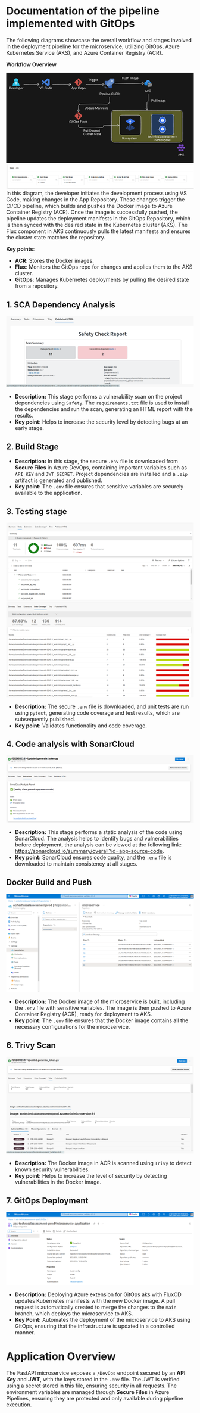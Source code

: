 # Documentation of the pipeline implemented with GitOps

The following diagrams showcase the overall workflow and stages involved in the deployment pipeline for the microservice, utilizing GitOps, Azure Kubernetes Service (AKS), and Azure Container Registry (ACR).

**Workflow Overview**

![GitOps Diagram](./images/gitops-diagram.png)
![Pipeline Diagram](./images/stage-pipeline.png)
In this diagram, the developer initiates the development process using VS Code, making changes in the App Repository. These changes trigger the CI/CD pipeline, which builds and pushes the Docker image to Azure Container Registry (ACR). Once the image is successfully pushed, the pipeline updates the deployment manifests in the GitOps Repository, which is then synced with the desired state in the Kubernetes cluster (AKS). The Flux component in AKS continuously pulls the latest manifests and ensures the cluster state matches the repository.

**Key points**:

- **ACR**: Stores the Docker images.
- **Flux**: Monitors the GitOps repo for changes and applies them to the AKS cluster.
- **GitOps**: Manages Kubernetes deployments by pulling the desired state from a repository.

## 1. SCA Dependency Analysis
![SCA Report](./images/sca-report.png)
- **Description:** This stage performs a vulnerability scan on the project dependencies using `Safety`. The `requirements.txt` file is used to install the dependencies and run the scan, generating an HTML report with the results.
- **Key point:** Helps to increase the security level by detecting bugs at an early stage.

## 2. Build Stage
- **Description:** In this stage, the secure `.env` file is downloaded from **Secure Files** in Azure DevOps, containing important variables such as `API_KEY` and `JWT_SECRET`. Project dependencies are installed and a `.zip` artifact is generated and published.
- **Key point:** The `.env` file ensures that sensitive variables are securely available to the application.

## 3. Testing stage
![Test Results](./images/test-result.png)
![Code Coverage](./images/code-coverage-azure.png)
- **Description:** The secure `.env` file is downloaded, and unit tests are run using `pytest`, generating code coverage and test results, which are subsequently published.
- **Key point:** Validates functionality and code coverage.

## 4. Code analysis with SonarCloud
![SonarCloud Report](./images/sonarcloud-report.png)
- **Description:** This stage performs a static analysis of the code using SonarCloud. The analysis helps to identify bugs and vulnerabilities before deployment, the analysis can be viewed at the following link: https://sonarcloud.io/summary/overall?id=app-source-code.
- **Key point:** SonarCloud ensures code quality, and the `.env` file is downloaded to maintain consistency at all stages.

## Docker Build and Push
![ACR](./images/acr.png)
- **Description:** The Docker image of the microservice is built, including the `.env` file with sensitive variables. The image is then pushed to Azure Container Registry (ACR), ready for deployment to AKS.
- **Key point:** The `.env` file ensures that the Docker image contains all the necessary configurations for the microservice.

## 6. Trivy Scan
![Trivy](./images/trivy-results.png)
- **Description:** The Docker image in ACR is scanned using `Trivy` to detect known security vulnerabilities.
- **Key point:** Helps to increase the level of security by detecting vulnerabilities in the Docker image.

## 7. GitOps Deployment
![GitOps](./images/gitops.png)
- **Description:** Deploying Azure extension for GitOps aks with FluxCD updates Kubernetes manifests with the new Docker image. A pull request is automatically created to merge the changes to the `main` branch, which deploys the microservice to AKS.
- **Key Point:** Automates the deployment of the microservice to AKS using GitOps, ensuring that the infrastructure is updated in a controlled manner.

# Application Overview

The FastAPI microservice exposes a `/DevOps` endpoint secured by an **API Key** and **JWT**, with the keys stored in the `.env` file. The JWT is verified using a secret stored in this file, ensuring security in all requests. The environment variables are managed through **Secure Files** in Azure Pipelines, ensuring they are protected and only available during pipeline execution.

